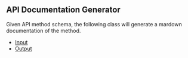## API Documentation Generator


Given API method schema, the following class will generate a mardown documentation of the method.


- [Input](schema.json)
- [Output](method.md)
